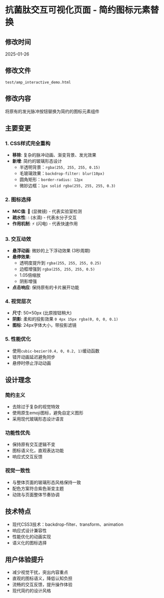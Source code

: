# 抗菌肽交互可视化页面 - 简约图标元素替换

## 修改时间
2025-01-26

## 修改文件
`test/amp_interactive_demo.html`

## 修改内容
将原有的发光脉冲按钮替换为简约的图标元素组件

## 主要变更

### 1. CSS样式完全重构
- **移除**: 复杂的脉冲动画、渐变背景、发光效果
- **新增**: 简约的玻璃形态设计
  - 半透明背景：`rgba(255, 255, 255, 0.15)`
  - 毛玻璃效果：`backdrop-filter: blur(10px)`
  - 圆角矩形：`border-radius: 12px`
  - 微妙边框：`1px solid rgba(255, 255, 255, 0.3)`

### 2. 图标选择
- **MIC值**: 🔬 (显微镜) - 代表实验室检测
- **疏水性**: 💧 (水滴) - 代表水分子交互
- **作用机制**: ⚡ (闪电) - 代表快速作用

### 3. 交互动效
- **悬浮动画**: 微妙的上下浮动效果 (3秒周期)
- **悬停效果**: 
  - 透明度提升到 `rgba(255, 255, 255, 0.25)`
  - 边框增强到 `rgba(255, 255, 255, 0.5)`
  - 1.05倍缩放
  - 阴影增强
- **点击响应**: 保持原有的卡片展开功能

### 4. 视觉层次
- **尺寸**: 50×50px (比原按钮稍大)
- **阴影**: 柔和的投影效果 `0 4px 15px rgba(0, 0, 0, 0.1)`
- **图标**: 24px字体大小，带投影滤镜

### 5. 性能优化
- 使用`cubic-bezier(0.4, 0, 0.2, 1)`缓动函数
- 错开动画延迟避免同步
- 悬停时停止浮动动画

## 设计理念

### 简约主义
- 去除过于复杂的视觉特效
- 使用原生emoji图标，避免自定义图形
- 采用现代玻璃形态设计语言

### 功能性优先
- 保持原有交互逻辑不变
- 图标语义化，直观表达功能
- 响应式交互反馈

### 视觉一致性
- 与整体页面的玻璃形态风格保持一致
- 配色方案符合紫色渐变主题
- 动效与页面整体节奏协调

## 技术特点
- 现代CSS3技术：backdrop-filter、transform、animation
- 响应式设计兼容性
- 性能优化的动画实现
- 语义化的图标选择

## 用户体验提升
- 减少视觉干扰，突出内容重点
- 直观的图标语义，降低认知负担
- 流畅的交互反馈，提升操作体验
- 现代简约的设计风格 